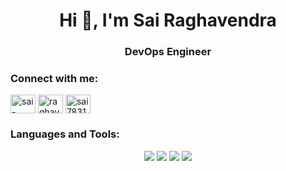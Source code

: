 <h1 align="center">Hi 👋, I'm Sai Raghavendra</h1>
<h3 align="center">DevOps Engineer</h3>

<h3 align="left">Connect with me:</h3>
<p align="left">
<a href="https://linkedin.com/in/sai-raghavendra-p-8431872a9" target="blank"><img align="center" src="https://raw.githubusercontent.com/rahuldkjain/github-profile-readme-generator/master/src/images/icons/Social/linked-in-alt.svg" alt="sai-raghavendra-p-8431872a9" height="30" width="40" /></a>
<a href="https://www.codechef.com/users/raghavendrarq" target="blank"><img align="center" src="https://cdn.jsdelivr.net/npm/simple-icons@3.1.0/icons/codechef.svg" alt="raghavendrarq" height="30" width="40" /></a>
<a href="https://www.leetcode.com/sai783191" target="blank"><img align="center" src="https://raw.githubusercontent.com/rahuldkjain/github-profile-readme-generator/master/src/images/icons/Social/leet-code.svg" alt="sai783191" height="30" width="40" /></a>
</p>

<h3 align="left">Languages and Tools:</h3>
<!-- ![My Skills](https://skillicons.dev/icons?i=html,css,js)
![My Skills](https://skillicons.dev/icons?i=nodejs,bun,express&theme=light)
![My Skills](https://skillicons.dev/icons?i=cpp,python,go,rust,solidity&theme=light)
![My Skills](https://skillicons.dev/icons?i=clion,pycharm,vscode,figma)
![My Skills](https://skillicons.dev/icons?i=git,github,arch,docker,kubernetes)
 -->
<p align="center">
    <img src="https://skillicons.dev/icons?i=html,css,js,cpp,python,go,rust,solidity" />
    <img src="https://skillicons.dev/icons?i=nodejs,bun,express&theme=light" />
    <img src="https://skillicons.dev/icons?i=clion,pycharm,vscode,figma" />
    <img src="https://skillicons.dev/icons?i=git,github,arch,docker,kubernetes" />
</p>
